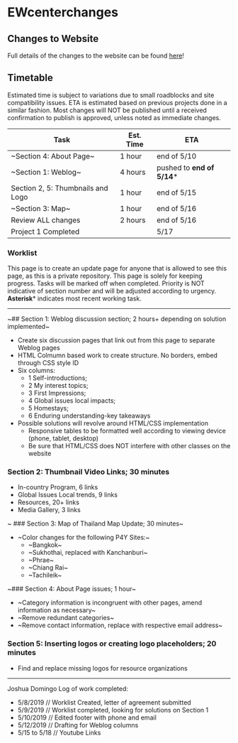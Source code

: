 # EWcenterchanges

## Changes to Website

Full details of the changes to the website can be found [here](https://github.com/sudoyashi/ewcenterchanges/blob/master/changelog.md)!

## Timetable

Estimated time is subject to variations due to small roadblocks and site compatibility issues. ETA is estimated based on previous projects done in a similar fashion. Most changes will NOT be published until a received confirmation to publish is approved, unless noted as immediate changes.

| Task                              | Est. Time | ETA         |
| --------------------------------- | --------- | ----------- |
| ~Section 4: About Page~           | 1 hour    | end of 5/10 |
| ~Section 1: Weblog~               | 4 hours   |pushed to **end of 5/14**\*|
| Section 2, 5: Thumbnails and Logo | 1 hour    | end of 5/15 |
| ~Section 3: Map~                    | 1 hour    | end of 5/16 |
| Review ALL changes                | 2 hours   | end of 5/16 |
| Project 1 Completed               |           | 5/17        |

### Worklist

This page is to create an update page for anyone that is allowed to see this page, as this is a private repository. This page is solely for keeping progress. Tasks will be marked off when completed. Priority is NOT indicative of section number and will be adjusted according to urgency. **Asterisk*** indicates most recent working task.

<hr />

~## Section 1: Weblog discussion section; 2 hours+ depending on solution implemented~

- Create six discussion pages that link out from this page to separate Weblog pages
- HTML Colmumn based work to create structure. No borders, embed through CSS style ID
- Six columns:
  - 1 Self-introductions;
  - 2 My interest topics;
  - 3 First Impressions;
  - 4 Global issues local impacts;
  - 5 Homestays;
  - 6 Enduring understanding-key takeaways
- Possible solutions will revolve around HTML/CSS implementation
  - Responsive tables to be formatted well according to viewing device  (phone, tablet, desktop)
  - Be sure that HTML/CSS does NOT interfere with other classes on the website

### Section 2: Thumbnail Video Links; 30 minutes

- In-country Program, 6 links
- Global Issues Local trends, 9 links
- Resources, 20+ links
- Media Gallery, 3 links

~ ### Section 3: Map of Thailand Map Update; 30 minutes~

- ~Color changes for the following P4Y Sites:~
  - ~Bangkok~
  - ~Sukhothai, replaced with Kanchanburi~ 
  - ~Phrae~
  - ~Chiang Rai~
  - ~Tachileik~

~### Section 4: About Page issues; 1 hour~

- ~Category information is incongruent with other pages, amend information as necessary~
- ~Remove redundant categories~
- ~Remove contact information, replace with respective email address~

### Section 5: Inserting logos or creating logo placeholders; 20 minutes

- Find and replace missing logos for resource organizations

<hr />

Joshua Domingo
Log of work completed:

- 5/8/2019 // Worklist Created, letter of agreement submitted
- 5/9/2019 // Worklist completed, looking for solutions on Section 1
- 5/10/2019 // Edited footer with phone and email
- 5/12/2019 // Drafting for Weblog columns
- 5/15 to 5/18 // Youtube Links
